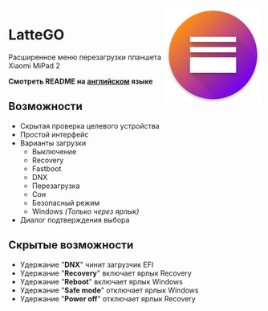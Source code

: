 <img src="https://raw.githubusercontent.com/Keddnyo/LatteGO/master/app/src/main/res/mipmap-xxxhdpi/ic_launcher.png" align="right"/>

# LatteGO
Расширенное меню перезагрузки планшета Xiaomi MiPad 2

**Смотреть README на [английском](https://github.com/Keddnyo/LatteGO/blob/main/README.md) языке**
## Возможности
* Скрытая проверка целевого устройства
* Простой интерфейс
* Варианты загрузки
  * Выключение
  * Recovery
  * Fastboot
  * DNX
  * Перезагрузка
  * Сон
  * Безопасный режим
  * Windows *(Только через ярлык)*
* Диалог подтверждения выбора
## Скрытые возможности
  * Удержание "**DNX**" чинит загрузчик EFI
  * Удержание "**Recovery**" включает ярлык Recovery
  * Удержание "**Reboot**" включает ярлык Windows
  * Удержание "**Safe mode**" отключает ярлык Windows
  * Удержание "**Power off**" отключает ярлык Recovery
